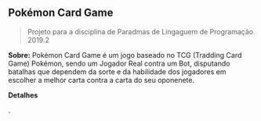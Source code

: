 ## Pokémon Card Game
> Projeto para a disciplina de Paradmas de Lingaguem de Programação 2019.2

**Sobre:**
Pokémon Card Game é um jogo baseado no TCG (Tradding Card Game) Pokémon, sendo um Jogador Real contra um Bot, disputando batalhas que dependem da sorte e da habilidade dos jogadores em escolher a melhor carta contra a carta do seu oponenete.

**Detalhes**

.
